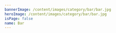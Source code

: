 ```yaml
---
bannerImage: /content/images/category/bar/bar.jpg
heroImage: /content/images/category/bar/bar.jpg
isPage: false
name: Bar
---
```


